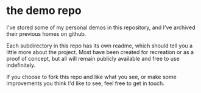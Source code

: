 the demo repo
==============

I've stored some of my personal demos in this repository, and I've archived their previous
homes on github.

Each subdirectory in this repo has its own readme, which should tell you a little more
about the project. Most have been created for recreation or as a proof of concept, but
all will remain publicly available and free to use indefinitely.

If you choose to fork this repo and like what you see, or make some improvements you
think I'd like to see, feel free to get in touch.